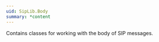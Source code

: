 ```yaml
---
uid: SipLib.Body
summary: *content
---
```

Contains classes for working with the body of SIP messages.

